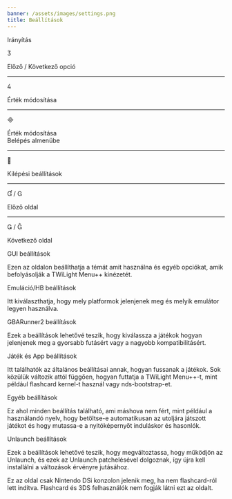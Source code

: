 ```yaml
---
banner: /assets/images/settings.png
title: Beállítások
---
```


<div id="conrols" class="section-title">Irányítás</div>
<div class="section-body">
    <div class="button-action-group">
        <p class="button-action button">&#xE07D;</p>
        <p class="button-action-text">Előző / Következő opció</p>
    </div>
    <hr>
    <div class="button-action-group">
        <p class="button-action button">&#xE07E;</p>
        <p class="button-action-text">Érték módosítása</p>
    </div>
    <hr>
    <div class="button-action-group">
        <p class="button-action button">&#xE000;</p>
        <p class="button-action-text">Érték módosítása<br>Belépés almenübe</p>
    </div>
    <hr>
    <div class="button-action-group">
        <p class="button-action button">&#xE001;</p>
        <p class="button-action-text">Kilépési beállítások</p>
    </div>
    <hr>
    <div class="button-action-group">
        <p class="button-action button">&#xE004; / &#xE002;</p>
        <p class="button-action-text">Előző oldal</p>
    </div>
    <hr>
    <div class="button-action-group">
        <p class="button-action button">&#xE003; / &#xE005;</p>
        <p class="button-action-text">Következő oldal</p>
    </div>
</div>

<div id="gui-settings" class="section-title">GUI beállítások</div>
<div class="section-body">
    <p>Ezen az oldalon beállíthatja a témát amit használna és egyéb opciókat, amik befolyásolják a TWiLight Menu++ kinézetét.</p>
</div>

<div id="emulation-hb-settings" class="section-title">Emuláció/HB beállítások</div>
<div class="section-body">
    <p>Itt kiválaszthatja, hogy mely platformok jelenjenek meg és melyik emulátor legyen használva.</p>
</div>

<div id="gbarunner2-settings" class="section-title">GBARunner2 beállítások</div>
<div class="section-body">
    <p>Ezek a beállítások lehetővé teszik, hogy kiválassza a játékok hogyan jelenjenek meg a gyorsabb futásért vagy a nagyobb kompatibilitásért.</p>
</div>

<div id="games-and-apps-settings" class="section-title">Játék és App beállítások</div>
<div class="section-body">
    <p>Itt találhatók az általános beállításai annak, hogyan fussanak a játékok. Sok közülük változik attól függően, hogyan futtatja a TWiLight Menu++-t, mint például flashcard kernel-t használ vagy nds-bootstrap-et.</p>
</div>

<div id="misc-settings" class="section-title">Egyéb beállítások</div>
<div class="section-body">
    <p>Ez ahol minden beállítás található, ami máshova nem fért, mint például a használandó nyelv, hogy betöltse-e automatikusan az utoljára játszott játékot és hogy mutassa-e a nyitóképernyőt induláskor és hasonlók.</p>
</div>

<div id="unlaunch-settings" class="section-title">Unlaunch beállítások</div>
<div class="section-body">
    <p>Ezek a beállítások lehetővé teszik, hogy megváltoztassa, hogy működjön az Unlaunch, és ezek az Unlaunch patchelésével dolgoznak, így újra kell installálni a változások érvényre jutásához.</p>
    <p>Ez az oldal csak Nintendo DSi konzolon jelenik meg, ha nem flashcard-ról lett indítva. Flashcard és 3DS felhasználók nem fogják látni ezt az oldalt.</p>
</div>
